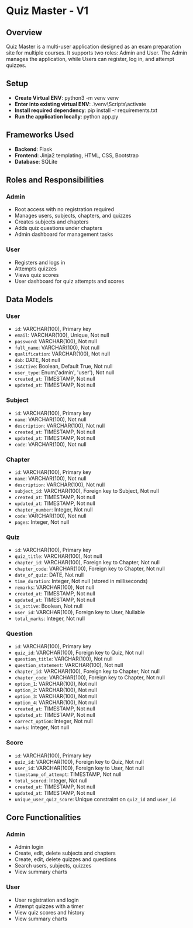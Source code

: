 # Quiz Master - V1

## Overview

Quiz Master is a multi-user application designed as an exam preparation site for multiple courses. It supports two roles: Admin and User. The Admin manages the application, while Users can register, log in, and attempt quizzes.

## Setup

- **Create Virtual ENV**: python3 -m venv venv
- **Enter into existing virtual ENV**: .\venv\Scripts\activate
- **Install required dependency**: pip install -r requirements.txt
- **Run the application locally**: python app.py

## Frameworks Used

- **Backend**: Flask
- **Frontend**: Jinja2 templating, HTML, CSS, Bootstrap
- **Database**: SQLite

## Roles and Responsibilities

### Admin

- Root access with no registration required
- Manages users, subjects, chapters, and quizzes
- Creates subjects and chapters
- Adds quiz questions under chapters
- Admin dashboard for management tasks

### User

- Registers and logs in
- Attempts quizzes
- Views quiz scores
- User dashboard for quiz attempts and scores

## Data Models

### User

- `id`: VARCHAR(100), Primary key
- `email`: VARCHAR(100), Unique, Not null
- `password`: VARCHAR(100), Not null
- `full_name`: VARCHAR(100), Not null
- `qualification`: VARCHAR(100), Not null
- `dob`: DATE, Not null
- `isActive`: Boolean, Default True, Not null
- `user_type`: Enum('admin', 'user'), Not null
- `created_at`: TIMESTAMP, Not null
- `updated_at`: TIMESTAMP, Not null

### Subject

- `id`: VARCHAR(100), Primary key
- `name`: VARCHAR(100), Not null
- `description`: VARCHAR(100), Not null
- `created_at`: TIMESTAMP, Not null
- `updated_at`: TIMESTAMP, Not null
- `code`: VARCHAR(100), Not null

### Chapter

- `id`: VARCHAR(100), Primary key
- `name`: VARCHAR(100), Not null
- `description`: VARCHAR(100), Not null
- `subject_id`: VARCHAR(100), Foreign key to Subject, Not null
- `created_at`: TIMESTAMP, Not null
- `updated_at`: TIMESTAMP, Not null
- `chapter_number`: Integer, Not null
- `code`: VARCHAR(100), Not null
- `pages`: Integer, Not null

### Quiz

- `id`: VARCHAR(100), Primary key
- `quiz_title`: VARCHAR(100), Not null
- `chapter_id`: VARCHAR(100), Foreign key to Chapter, Not null
- `chapter_code`: VARCHAR(100), Foreign key to Chapter, Not null
- `date_of_quiz`: DATE, Not null
- `time_duration`: Integer, Not null (stored in milliseconds)
- `remarks`: VARCHAR(100), Not null
- `created_at`: TIMESTAMP, Not null
- `updated_at`: TIMESTAMP, Not null
- `is_active`: Boolean, Not null
- `user_id`: VARCHAR(100), Foreign key to User, Nullable
- `total_marks`: Integer, Not null

### Question

- `id`: VARCHAR(100), Primary key
- `quiz_id`: VARCHAR(100), Foreign key to Quiz, Not null
- `question_title`: VARCHAR(100), Not null
- `question_statement`: VARCHAR(100), Not null
- `chapter_id`: VARCHAR(100), Foreign key to Chapter, Not null
- `chapter_code`: VARCHAR(100), Foreign key to Chapter, Not null
- `option_1`: VARCHAR(100), Not null
- `option_2`: VARCHAR(100), Not null
- `option_3`: VARCHAR(100), Not null
- `option_4`: VARCHAR(100), Not null
- `created_at`: TIMESTAMP, Not null
- `updated_at`: TIMESTAMP, Not null
- `correct_option`: Integer, Not null
- `marks`: Integer, Not null

### Score

- `id`: VARCHAR(100), Primary key
- `quiz_id`: VARCHAR(100), Foreign key to Quiz, Not null
- `user_id`: VARCHAR(100), Foreign key to User, Not null
- `timestamp_of_attempt`: TIMESTAMP, Not null
- `total_scored`: Integer, Not null
- `created_at`: TIMESTAMP, Not null
- `updated_at`: TIMESTAMP, Not null
- `unique_user_quiz_score`: Unique constraint on `quiz_id` and `user_id`

## Core Functionalities

### Admin

- Admin login
- Create, edit, delete subjects and chapters
- Create, edit, delete quizzes and questions
- Search users, subjects, quizzes
- View summary charts

### User

- User registration and login
- Attempt quizzes with a timer
- View quiz scores and history
- View summary charts
